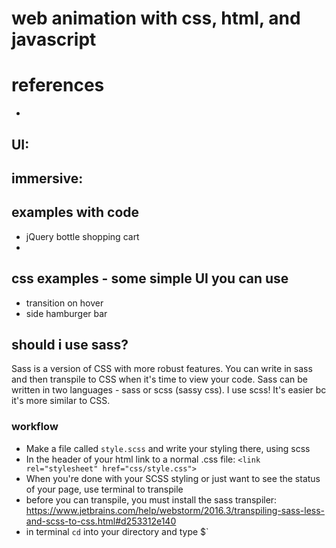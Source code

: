 # web animation with css, html, and javascript

# references
- 
## UI:

## immersive:

## examples with code
- jQuery bottle shopping cart
- 

## css examples - some simple UI you can use
- transition on hover
- side hamburger bar

## should i use sass?
Sass is a version of CSS with more robust features. You can write in sass and then transpile to CSS when it's time to view your code. Sass can be written in two languages - sass or scss (sassy css). I use scss! It's easier bc it's more similar to CSS.

### workflow
- Make a file called `style.scss` and write your styling there, using scss
- In the header of your html link to a normal .css file: `<link rel="stylesheet" href="css/style.css">`
- When you're done with your SCSS styling or just want to see the status of your page, use terminal to transpile
- before you can transpile, you must install the sass transpiler: https://www.jetbrains.com/help/webstorm/2016.3/transpiling-sass-less-and-scss-to-css.html#d253312e140
- in terminal `cd` into your directory and type $`






